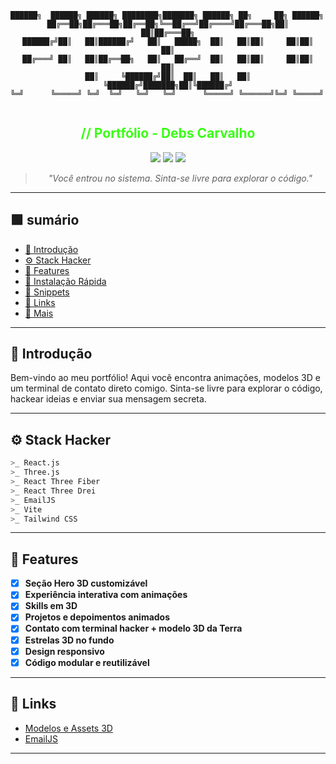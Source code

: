 <div align="center">

```
██████╗  ██████╗ ██████╗ ████████╗███████╗ ██████╗ ██╗     ██╗ ██████╗ 
██╔══██╗██╔═══██╗██╔══██╗╚══██╔══╝██╔════╝██╔═══██╗██║     ██║██╔═══██╗
██████╔╝██║   ██║██████╔╝   ██║   █████╗  ██║   ██║██║     ██║██║   ██║
██╔═══╝ ██║   ██║██╔══██╗   ██║   ██╔══╝  ██║   ██║██║     ██║██║   ██║
██║     ╚██████╔╝██║  ██║   ██║   ██║     ╚██████╔╝███████╗██║╚██████╔╝
╚═╝      ╚═════╝ ╚═╝  ╚═╝   ╚═╝   ╚═╝      ╚═════╝ ╚══════╝╚═╝ ╚═════╝ 
                                                                       
```

<h2 style="color:#39ff14;">// Portfólio - Debs Carvalho</h2>
<img src="https://img.shields.io/badge/-React_JS-black?style=for-the-badge&logoColor=white&logo=react&color=39ff14" />
<img src="https://img.shields.io/badge/-Three_JS-black?style=for-the-badge&logoColor=white&logo=threedotjs&color=39ff14" />
<img src="https://img.shields.io/badge/-Tailwind_CSS-black?style=for-the-badge&logoColor=white&logo=tailwindcss&color=39ff14" />

> _"Você entrou no sistema. Sinta-se livre para explorar o código."_

</div>

---

## 🟩 sumário

- [👾 Introdução](#introdução)
- [⚙️ Stack Hacker](#stack-hacker)
- [💾 Features](#features)
- [🚦 Instalação Rápida](#instalação-rápida)
- [🦾 Snippets](#snippets)
- [🔗 Links](#links)
- [🚀 Mais](#mais)

---

## 👾 Introdução

Bem-vindo ao meu portfólio! Aqui você encontra animações, modelos 3D e um terminal de contato direto comigo. Sinta-se livre para explorar o código, hackear ideias e enviar sua mensagem secreta.

---

## ⚙️ Stack Hacker

```bash
>_ React.js
>_ Three.js
>_ React Three Fiber
>_ React Three Drei
>_ EmailJS
>_ Vite
>_ Tailwind CSS
```

---

## 💾 Features

- [x] **Seção Hero 3D customizável**
- [x] **Experiência interativa com animações**
- [x] **Skills em 3D**
- [x] **Projetos e depoimentos animados**
- [x] **Contato com terminal hacker + modelo 3D da Terra**
- [x] **Estrelas 3D no fundo**
- [x] **Design responsivo**
- [x] **Código modular e reutilizável**

---

## 🔗 Links

- [Modelos e Assets 3D](https://drive.google.com/drive/folders/1KVU8iaH0E_JFtShNiR3BgCSA3pawXY4Z)
- [EmailJS](https://www.emailjs.com/)

---
